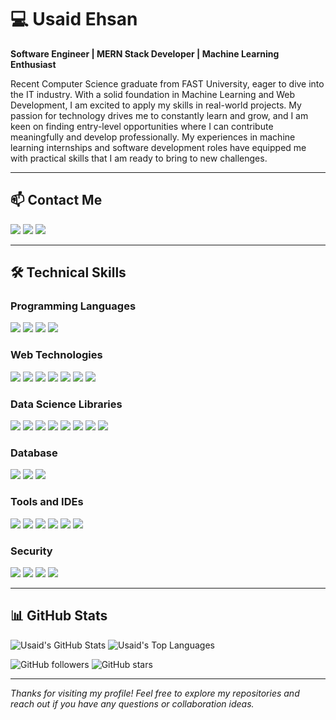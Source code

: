 # 💻 Usaid Ehsan

**Software Engineer | MERN Stack Developer | Machine Learning Enthusiast**

Recent Computer Science graduate from FAST University, eager to dive into the IT industry. With a solid foundation in Machine Learning and Web Development, I am excited to apply my skills in real-world projects. My passion for technology drives me to constantly learn and grow, and I am keen on finding entry-level opportunities where I can contribute meaningfully and develop professionally. My experiences in machine learning internships and software development roles have equipped me with practical skills that I am ready to bring to new challenges.

---

## 📫 Contact Me

<p align="left">
  <a href="mailto:usaidehsan01@gmail.com"><img src="https://img.shields.io/badge/Email-D14836?style=for-the-badge&logo=gmail&logoColor=white" /></a>
  <a href="https://www.linkedin.com/in/usaid-ehsan"><img src="https://img.shields.io/badge/LinkedIn-0077B5?style=for-the-badge&logo=linkedin&logoColor=white" /></a>
  <a href="https://usaidehsan.github.io"><img src="https://img.shields.io/badge/Portfolio-000000?style=for-the-badge&logo=github&logoColor=white" /></a>
</p>

---

## 🛠️ Technical Skills

### **Programming Languages**
<p align="left">
  <img src="https://img.shields.io/badge/C-A8B9CC?style=for-the-badge&logo=c&logoColor=white" />
  <img src="https://img.shields.io/badge/C++-00599C?style=for-the-badge&logo=c%2B%2B&logoColor=white" />
  <img src="https://img.shields.io/badge/Python-3776AB?style=for-the-badge&logo=python&logoColor=white" />
  <img src="https://img.shields.io/badge/Ruby-CC342D?style=for-the-badge&logo=ruby&logoColor=white" />
</p>

### **Web Technologies**
<p align="left">
  <img src="https://img.shields.io/badge/HTML5-E34F26?style=for-the-badge&logo=html5&logoColor=white" />
  <img src="https://img.shields.io/badge/CSS3-1572B6?style=for-the-badge&logo=css3&logoColor=white" />
  <img src="https://img.shields.io/badge/JavaScript-F7DF1E?style=for-the-badge&logo=javascript&logoColor=black" />
  <img src="https://img.shields.io/badge/React-20232A?style=for-the-badge&logo=react&logoColor=61DAFB" />
  <img src="https://img.shields.io/badge/Node.js-339933?style=for-the-badge&logo=nodedotjs&logoColor=white" />
  <img src="https://img.shields.io/badge/Express.js-000000?style=for-the-badge&logo=express&logoColor=white" />
  <img src="https://img.shields.io/badge/Firebase-FFCA28?style=for-the-badge&logo=firebase&logoColor=black" />
</p>

### **Data Science Libraries**
<p align="left">
  <img src="https://img.shields.io/badge/NumPy-013243?style=for-the-badge&logo=numpy&logoColor=white" />
  <img src="https://img.shields.io/badge/Pandas-150458?style=for-the-badge&logo=pandas&logoColor=white" />
  <img src="https://img.shields.io/badge/Matplotlib-2C2D72?style=for-the-badge&logo=matplotlib&logoColor=white" />
  <img src="https://img.shields.io/badge/Seaborn-3776AB?style=for-the-badge&logo=python&logoColor=white" />
  <img src="https://img.shields.io/badge/Scikit--Learn-F7931E?style=for-the-badge&logo=scikit-learn&logoColor=white" />
  <img src="https://img.shields.io/badge/TensorFlow-FF6F00?style=for-the-badge&logo=tensorflow&logoColor=white" />
  <img src="https://img.shields.io/badge/PyTorch-EE4C2C?style=for-the-badge&logo=pytorch&logoColor=white" />
  <img src="https://img.shields.io/badge/Keras-D00000?style=for-the-badge&logo=keras&logoColor=white" />
</p>

### **Database**
<p align="left">
  <img src="https://img.shields.io/badge/SQL_Server-CC2927?style=for-the-badge&logo=microsoftsqlserver&logoColor=white" />
  <img src="https://img.shields.io/badge/PostgreSQL-336791?style=for-the-badge&logo=postgresql&logoColor=white" />
  <img src="https://img.shields.io/badge/MongoDB-4EA94B?style=for-the-badge&logo=mongodb&logoColor=white" />
</p>

### **Tools and IDEs**
<p align="left">
  <img src="https://img.shields.io/badge/Visual_Studio_Code-0078D4?style=for-the-badge&logo=visualstudiocode&logoColor=white" />
  <img src="https://img.shields.io/badge/Google_Colab-F9AB00?style=for-the-badge&logo=googlecolab&logoColor=white" />
  <img src="https://img.shields.io/badge/Jupyter-F37626?style=for-the-badge&logo=jupyter&logoColor=white" />
  <img src="https://img.shields.io/badge/PyCharm-000000?style=for-the-badge&logo=pycharm&logoColor=white" />
  <img src="https://img.shields.io/badge/Visual_Studio-5C2D91?style=for-the-badge&logo=visualstudio&logoColor=white" />
  <img src="https://img.shields.io/badge/Wireshark-1679A7?style=for-the-badge&logo=wireshark&logoColor=white" />
</p>

### **Security**
<p align="left">
  <img src="https://img.shields.io/badge/Encryption/Decryption-000000?style=for-the-badge" />
  <img src="https://img.shields.io/badge/Hash_Functions-000000?style=for-the-badge" />
  <img src="https://img.shields.io/badge/Public_and_Private_Key_Infrastructure-000000?style=for-the-badge" />
  <img src="https://img.shields.io/badge/Digital_Signatures-000000?style=for-the-badge" />
</p>

---

## 📊 GitHub Stats

<p align="left">
  <img src="https://github-readme-stats.vercel.app/api?username=usaidehsan145&show_icons=true&theme=dark&count_private=true&include_all_commits=true&hide_border=true&hide_title=true&card_width=400" alt="Usaid's GitHub Stats" />
  <img src="https://github-readme-stats.vercel.app/api/top-langs/?username=usaidehsan145&layout=compact&theme=dark&card_width=400" alt="Usaid's Top Languages" />
</p>


![GitHub followers](https://img.shields.io/github/followers/usaidehsan145?style=social) ![GitHub stars](https://img.shields.io/github/stars/usaidehsan145?style=social)

---

*Thanks for visiting my profile! Feel free to explore my repositories and reach out if you have any questions or collaboration ideas.*
